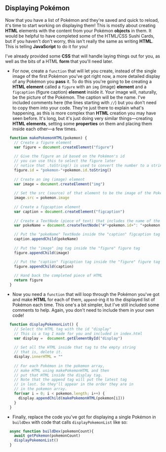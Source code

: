 ## Displaying Pokémon

Now that you have a list of Pokémon and they're saved and quick to reload, it's time to start working on displaying them! This is mostly about creating **HTML** elements with the content from your Pokémon **objects** in them. It would be helpful to have completed some of the HTML/CSS Sushi Cards, but if you haven't don't worry, this isn't really the same as writing **HTML**. This is telling **JavaScript** to do it for you! 

I've already provided some **CSS** that will handle laying things out for you, as well as the bits of a HTML **form** that you'll need later. 

+ For now, create a `function` that will let you create, instead of the single image of the first Pokémon you've got right now, a more detailed display of any Pokémon you **pass** it. To do this you're going to be creating a **HTML** **element** called a `figure` with an `img` (image) **element** and a `figcaption` (figure caption) **element** inside it. Your image will, naturally, be the picture of the Pokémon. The caption will be the name. I've included comments here (the lines starting with `//`) but you don't need to copy them into your code. They're just there to explain what's happening, as this is more complex than **HTML** creation you may have seen before. It's long, but it's just doing very similar things—creating **HTML** **elements**, setting some **properties** on them and placing them inside each other—a few times. 

```JavaScript
  function makePokemonHTML(pokemon) {
    // Create a figure element
    var figure = document.createElement("figure")
    
    // Give the figure an id based on the Pokémon's id
    // you can use this to select the figure later
    // notice that .toString() is used to convert the number to a string
    figure.id = "pokemon-"+pokemon.id.toString()
    
    // Create an img (image) element
    var image = document.createElement("img")
    
    // Set the src (source) of that element to be the image of the Pokémon
    image.src = pokemon.image
    
    // Create a figcaption element
    var caption = document.createElement("figcaption")
    
    // Create a TextNode (piece of text) that includes the name of the Pokémon
    var pokeName = document.createTextNode("#"+pokemon.id+": "+pokemon.name)

    // Put the "pokeName" TextNode inside the "caption" figcaption tag
    caption.appendChild(pokeName)
    
    // Put the "image" img tag inside the "figure" figure tag
    figure.appendChild(image)

    // Put the "caption" figcaption tag inside the "figure" figure tag
    figure.appendChild(caption)
    
    // Hand back the completed piece of HTML
    return figure
  }
```

+ Now you need a `function` that will loop through the Pokémon you've got and make **HTML** for each of them, `append`-ing it to the displayed list of Pokémon each time. This one's a bit simpler, but I've still included some comments to help. Again, you don't need to include them in your own code!

```JavaScript
  function displayPokemonList() {
    // Select the HTML tag with the id "display"
    // This is a tag I made for you and included in index.html
    var display =  document.getElementById("display")
    
    // Set all the HTML inside that tag to the empty string
    // that is, delete it.
    display.innerHTML = ""
    
    // For each Pokémon in the pokemon array,
    // make HTML using makePokemonHTML and then
    // put that HTML inside the display tag.
    // Note that the append tag will put the latest tag
    // in last. So they'll appear in the order they are in
    // in the pokemon array.
    for(var i = 0; i < pokemon.length; i++) {
      display.appendChild(makePokemonHTML(pokemon[i]))
    }
  }
```

+ Finally, replace the code you've got for displaying a single Pokémon in `buildDex` with code that calls `displayPokemonList` like so:

```JavaScript
  async function buildDex(pokemonCount){
    await getPokemon(pokemonCount)
    displayPokemonList()
  }
```

